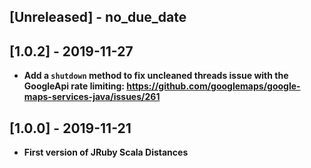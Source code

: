 ## [Unreleased] - no_due_date

## [1.0.2] - 2019-11-27

- **Add a `shutdown` method to fix uncleaned threads issue with the GoogleApi rate limiting: 
https://github.com/googlemaps/google-maps-services-java/issues/261**

## [1.0.0] - 2019-11-21

- **First version of JRuby Scala Distances**
